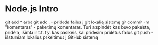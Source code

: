 # Node.js Intro

git add \* arba git add . - prideda failus į git lokalią sistemą
git commit -m "komentaras" - pakeitimų komentaras. Turi atspindėti kas buvo pakeista, pridėta, išimta ir t.t. t.y. kas pasikeis, kai pridėsim pridėtus failus
git push - išstumiam lokalius pakeitimus į GitHub sistemą
